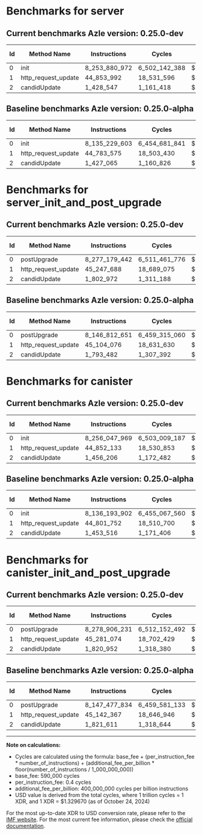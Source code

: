 # Benchmarks for server

## Current benchmarks Azle version: 0.25.0-dev

| Id  | Method Name         | Instructions  | Cycles        | USD           | USD/Million Calls | Change                                |
| --- | ------------------- | ------------- | ------------- | ------------- | ----------------- | ------------------------------------- |
| 0   | init                | 8_253_880_972 | 6_502_142_388 | $0.0086457037 | $8_645.70         | <font color="red">+118_651_369</font> |
| 1   | http_request_update | 44_853_992    | 18_531_596    | $0.0000246409 | $24.64            | <font color="red">+70_417</font>      |
| 2   | candidUpdate        | 1_428_547     | 1_161_418     | $0.0000015443 | $1.54             | <font color="red">+1_482</font>       |

## Baseline benchmarks Azle version: 0.25.0-alpha

| Id  | Method Name         | Instructions  | Cycles        | USD           | USD/Million Calls |
| --- | ------------------- | ------------- | ------------- | ------------- | ----------------- |
| 0   | init                | 8_135_229_603 | 6_454_681_841 | $0.0085825968 | $8_582.59         |
| 1   | http_request_update | 44_783_575    | 18_503_430    | $0.0000246035 | $24.60            |
| 2   | candidUpdate        | 1_427_065     | 1_160_826     | $0.0000015435 | $1.54             |

# Benchmarks for server_init_and_post_upgrade

## Current benchmarks Azle version: 0.25.0-dev

| Id  | Method Name         | Instructions  | Cycles        | USD           | USD/Million Calls | Change                                |
| --- | ------------------- | ------------- | ------------- | ------------- | ----------------- | ------------------------------------- |
| 0   | postUpgrade         | 8_277_179_442 | 6_511_461_776 | $0.0086580954 | $8_658.09         | <font color="red">+130_366_791</font> |
| 1   | http_request_update | 45_247_688    | 18_689_075    | $0.0000248503 | $24.85            | <font color="red">+143_612</font>     |
| 2   | candidUpdate        | 1_802_972     | 1_311_188     | $0.0000017434 | $1.74             | <font color="red">+9_490</font>       |

## Baseline benchmarks Azle version: 0.25.0-alpha

| Id  | Method Name         | Instructions  | Cycles        | USD           | USD/Million Calls |
| --- | ------------------- | ------------- | ------------- | ------------- | ----------------- |
| 0   | postUpgrade         | 8_146_812_651 | 6_459_315_060 | $0.0085887575 | $8_588.75         |
| 1   | http_request_update | 45_104_076    | 18_631_630    | $0.0000247739 | $24.77            |
| 2   | candidUpdate        | 1_793_482     | 1_307_392     | $0.0000017384 | $1.73             |

# Benchmarks for canister

## Current benchmarks Azle version: 0.25.0-dev

| Id  | Method Name         | Instructions  | Cycles        | USD           | USD/Million Calls | Change                                |
| --- | ------------------- | ------------- | ------------- | ------------- | ----------------- | ------------------------------------- |
| 0   | init                | 8_256_047_969 | 6_503_009_187 | $0.0086468562 | $8_646.85         | <font color="red">+119_854_067</font> |
| 1   | http_request_update | 44_852_133    | 18_530_853    | $0.0000246399 | $24.63            | <font color="red">+50_381</font>      |
| 2   | candidUpdate        | 1_456_206     | 1_172_482     | $0.0000015590 | $1.55             | <font color="red">+2_690</font>       |

## Baseline benchmarks Azle version: 0.25.0-alpha

| Id  | Method Name         | Instructions  | Cycles        | USD           | USD/Million Calls |
| --- | ------------------- | ------------- | ------------- | ------------- | ----------------- |
| 0   | init                | 8_136_193_902 | 6_455_067_560 | $0.0085831097 | $8_583.10         |
| 1   | http_request_update | 44_801_752    | 18_510_700    | $0.0000246131 | $24.61            |
| 2   | candidUpdate        | 1_453_516     | 1_171_406     | $0.0000015576 | $1.55             |

# Benchmarks for canister_init_and_post_upgrade

## Current benchmarks Azle version: 0.25.0-dev

| Id  | Method Name         | Instructions  | Cycles        | USD           | USD/Million Calls | Change                                |
| --- | ------------------- | ------------- | ------------- | ------------- | ----------------- | ------------------------------------- |
| 0   | postUpgrade         | 8_278_906_231 | 6_512_152_492 | $0.0086590138 | $8_659.01         | <font color="red">+131_428_397</font> |
| 1   | http_request_update | 45_281_074    | 18_702_429    | $0.0000248681 | $24.86            | <font color="red">+138_707</font>     |
| 2   | candidUpdate        | 1_820_952     | 1_318_380     | $0.0000017530 | $1.75             | <font color="green">-659</font>       |

## Baseline benchmarks Azle version: 0.25.0-alpha

| Id  | Method Name         | Instructions  | Cycles        | USD           | USD/Million Calls |
| --- | ------------------- | ------------- | ------------- | ------------- | ----------------- |
| 0   | postUpgrade         | 8_147_477_834 | 6_459_581_133 | $0.0085891112 | $8_589.11         |
| 1   | http_request_update | 45_142_367    | 18_646_946    | $0.0000247943 | $24.79            |
| 2   | candidUpdate        | 1_821_611     | 1_318_644     | $0.0000017534 | $1.75             |

---

**Note on calculations:**

- Cycles are calculated using the formula: base_fee + (per_instruction_fee \* number_of_instructions) + (additional_fee_per_billion \* floor(number_of_instructions / 1_000_000_000))
- base_fee: 590_000 cycles
- per_instruction_fee: 0.4 cycles
- additional_fee_per_billion: 400_000_000 cycles per billion instructions
- USD value is derived from the total cycles, where 1 trillion cycles = 1 XDR, and 1 XDR = $1.329670 (as of October 24, 2024)

For the most up-to-date XDR to USD conversion rate, please refer to the [IMF website](https://www.imf.org/external/np/fin/data/rms_sdrv.aspx).
For the most current fee information, please check the [official documentation](https://internetcomputer.org/docs/current/developer-docs/gas-cost#execution).
